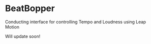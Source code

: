 # BeatBopper
Conducting interface for controlling Tempo and Loudness using Leap Motion

Will update soon!
